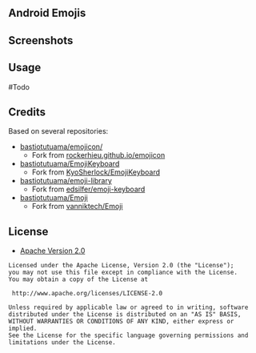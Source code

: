 ## Android Emojis

## Screenshots

## Usage

#Todo

## Credits
Based on several repositories: 

* [bastiotutuama/emojicon/](https://github.com/bastiotutuama/emojicon)
  * Fork from [rockerhieu.github.io/emojicon](http://rockerhieu.github.io/emojicon)
* [bastiotutuama/EmojiKeyboard](https://github.com/bastiotutuama/EmojiKeyboard)
  * Fork from [KyoSherlock/EmojiKeyboard](https://github.com/KyoSherlock/EmojiKeyboard)
* [bastiotutuama/emoji-library](https://github.com/bastiotutuama/emoji-library)
  * Fork from [edsilfer/emoji-keyboard](https://github.com/edsilfer/emoji-keyboard)
* [bastiotutuama/Emoji](https://github.com/bastiotutuama/Emoji)
  * Fork from [vanniktech/Emoji](https://github.com/vanniktech/Emoji)

## License

* [Apache Version 2.0](http://www.apache.org/licenses/LICENSE-2.0.html)

```
Licensed under the Apache License, Version 2.0 (the "License");
you may not use this file except in compliance with the License.
You may obtain a copy of the License at

 http://www.apache.org/licenses/LICENSE-2.0

Unless required by applicable law or agreed to in writing, software
distributed under the License is distributed on an "AS IS" BASIS,
WITHOUT WARRANTIES OR CONDITIONS OF ANY KIND, either express or implied.
See the License for the specific language governing permissions and
limitations under the License.
```
